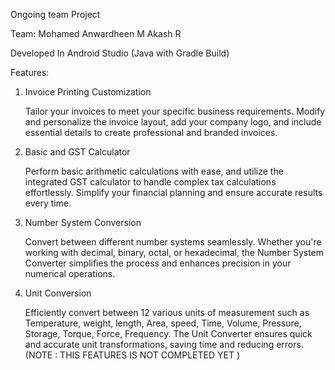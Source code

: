 Ongoing team Project

Team:
Mohamed Anwardheen M
Akash R 

Developed In Android Studio (Java with Gradle Build)

 Features: 

 1. Invoice Printing Customization

    Tailor your invoices to meet your specific business requirements. Modify and personalize the invoice layout, add your company logo, and include essential details to create professional and branded invoices.

 2. Basic and GST Calculator

    Perform basic arithmetic calculations with ease, and utilize the integrated GST calculator to handle complex tax calculations effortlessly. Simplify your financial planning and ensure accurate results every time.

3. Number System Conversion

    Convert between different number systems seamlessly. Whether you're working with decimal, binary, octal, or hexadecimal, the Number System Converter simplifies the process and enhances precision in your numerical operations.

4. Unit Conversion

    Efficiently convert between 12 various units of measurement such as Temperature, weight, length, Area, speed, Time, Volume, Pressure, Storage, Torque, Force, Frequency. The Unit Converter ensures quick and accurate unit transformations, saving time and reducing errors.(NOTE : THIS FEATURES  IS NOT COMPLETED YET )
